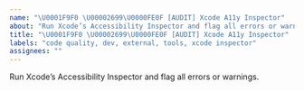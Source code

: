 ```yaml
---
name: "\U0001F9F0 \U00002699\U0000FE0F [AUDIT] Xcode A11y Inspector"
about: "Run Xcode’s Accessibility Inspector and flag all errors or warnings."
title: "\U0001F9F0 \U00002699\U0000FE0F [AUDIT] Xcode A11y Inspector"
labels: "code quality, dev, external, tools, xcode inspector"
assignees: ""
---
```

Run Xcode’s Accessibility Inspector and flag all errors or warnings.
